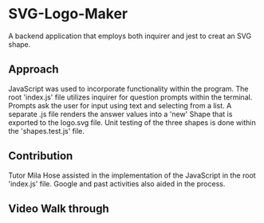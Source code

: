 # SVG-Logo-Maker

A backend application that employs both inquirer and jest to creat an SVG shape.

## Approach

JavaScript was used to incorporate functionality within the program. The root 'index.js' file utilizes inquirer for question prompts within the terminal. Prompts ask the user for input using text and selecting from a list. A separate .js file renders the answer values into a 'new' Shape that is exported to the logo.svg file. Unit testing of the three shapes is done within the 'shapes.test.js' file.

## Contribution

Tutor Mila Hose assisted in the implementation of the JavaScript in the root 'index.js' file. Google and past activities also aided in the process.

## Video Walk through
